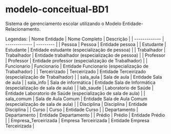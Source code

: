 # modelo-conceitual-BD1
Sistema de gerenciamento escolar utilizando o Modelo Entidade-Relacionamento.

Legendas:
| Nome Entidade | Nome Completo | Descrição |
| ------------- | ------------- | --------- |
| Pessoa | Pessoa | Entidade pessoa |
| Estudante | Estudante | Entidade estudante (especialização de pessoa) |
| Trabalhador | Trabalhador | Entidade trabalhador (especialização de pessoa) |
| Professor | Professor | Entidade professor (especialização de Trabalhador) | 
| Funcionario | Funcionario | Entidade Funcionario (especialização de Trabalhador) | 
| Terceirizado | Terceirizado | Entidade Terceirizado (especialização de Trabalhador) | 
| sala_aula | Sala de aula | Entidade Sala de aula |
| sala_info | Sala de informática | Entidade Sala de Informática (especialização de sala de aula) |
| lab_saude | Laboratorio de Saúde | Entidade Laboratorio de Saúde (especialização de sala de aula) |
| sala_comum | Sala de Aula Comum | Entidade Sala de Aula Comum (especialização de sala de aula) |
| Disciplina | Disciplina | Entidade Disciplina |
| Curso          | Curso                   | Entidade Curso                                 |
| Departamento   | Departamento            | Entidade Departamento                          |
| Prédio         | Prédio                  | Entidade Prédio                                |
| Empresa_Terceirizada | Empresa Terceirizada | Entidade Empresa Terceirizada |
